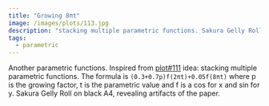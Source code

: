 ```yaml
---
title: "Growing 8πt"
image: /images/plots/113.jpg
description: "stacking multiple parametric functions. Sakura Gelly Roll on black A4, revealing artifacts of the paper."
tags:
  - parametric
---
```


Another parametric functions. Inspired from [plot#111](/plots/111) idea: stacking multiple parametric functions. The formula is `(0.3+0.7p)f(2πt)+0.05f(8πt)` where p is the growing factor, t is the parametric value and f is a cos for x and sin for y. Sakura Gelly Roll on black A4, revealing artifacts of the paper.
